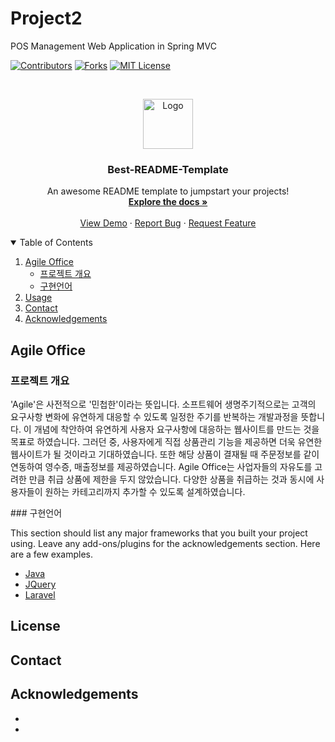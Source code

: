 # Project2
POS Management Web Application in Spring MVC

<!--
*** Thanks for checking out the Best-README-Template. If you have a suggestion
*** that would make this better, please fork the repo and create a pull request
*** or simply open an issue with the tag "enhancement".
*** Thanks again! Now go create something AMAZING! :D
-->



<!-- PROJECT SHIELDS -->
<!--
*** I'm using markdown "reference style" links for readability.
*** Reference links are enclosed in brackets [ ] instead of parentheses ( ).
*** See the bottom of this document for the declaration of the reference variables
*** for contributors-url, forks-url, etc. This is an optional, concise syntax you may use.
*** https://www.markdownguide.org/basic-syntax/#reference-style-links
-->
[![Contributors][contributors-shield]][contributors-url]
[![Forks][forks-shield]][forks-url]
[![MIT License][license-shield]][license-url]



<!-- PROJECT LOGO -->
<br />
<p align="center">
  <a href="https://github.com/othneildrew/Best-README-Template">
    <img src="images/logo.png" alt="Logo" width="80" height="80">
  </a>

  <h3 align="center">Best-README-Template</h3>

  <p align="center">
    An awesome README template to jumpstart your projects!
    <br />
    <a href="https://github.com/othneildrew/Best-README-Template"><strong>Explore the docs »</strong></a>
    <br />
    <br />
    <a href="https://github.com/othneildrew/Best-README-Template">View Demo</a>
    ·
    <a href="https://github.com/othneildrew/Best-README-Template/issues">Report Bug</a>
    ·
    <a href="https://github.com/othneildrew/Best-README-Template/issues">Request Feature</a>
  </p>
</p>



<!-- TABLE OF CONTENTS -->
<details open="open">
  <summary>Table of Contents</summary>
  <ol>
    <li>
      <a href="#Agile Office">Agile Office</a>
      <ul>
        <li><a href="#프로젝트 개요">프로젝트 개요</a></li>
        <li><a href="#구현언어">구현언어</a></li>
      </ul>
    </li>
    <li><a href="#">Usage</a></li>
    <li><a href="#contact">Contact</a></li>
    <li><a href="#acknowledgements">Acknowledgements</a></li>
  </ol>
</details>


<!-- Agile Office -->

## Agile Office


### 프로젝트 개요
<p>
'Agile'은 사전적으로 '민첩한'이라는 뜻입니다. 소프트웨어 생명주기적으로는 고객의 요구사항 변화에 유연하게 대응할 수 있도록
일정한 주기를 반복하는 개발과정을 뜻합니다.
이 개념에 착안하여 유연하게 사용자 요구사항에 대응하는 웹사이트를 만드는 것을 목표로 하였습니다.
그러던 중, 사용자에게 직접 상품관리 기능을 제공하면 더욱 유연한 웹사이트가 될 것이라고 기대하였습니다.
또한 해당 상품이 결재될 때 주문정보를 같이 연동하여 영수증, 매출정보를 제공하였습니다. 
Agile Office는 사업자들의 자유도를 고려한 만큼 취급 상품에 제한을 두지 않았습니다.
다양한 상품을 취급하는 것과 동시에 사용자들이 원하는 카테고리까지 추가할 수 있도록 설계하였습니다.
</p>
### 구현언어

This section should list any major frameworks that you built your project using. Leave any add-ons/plugins for the acknowledgements section. Here are a few examples.
* [Java](https://getbootstrap.com)
* [JQuery](https://jquery.com)
* [Laravel](https://laravel.com)




<!-- USAGE EXAMPLES -->
## 

<!-- ROADMAP -->
## 


<!-- CONTRIBUTING -->
## 




<!-- LICENSE -->
## License


<!-- CONTACT -->
## Contact


<!-- ACKNOWLEDGEMENTS -->
## Acknowledgements
* 
* 





<!-- MARKDOWN LINKS & IMAGES -->
<!-- https://www.markdownguide.org/basic-syntax/#reference-style-links -->
[contributors-shield]: https://img.shields.io/github/contributors/TSYCSM/Project2?style=for-the-badge
[contributors-url]: https://github.com/TSYCSM/Project2/graphs/contributors
[forks-shield]: https://img.shields.io/github/forks/TSYCSM/Project2?style=for-the-badge
[forks-url]:  https://github.com/TSYCSM/Project2/forks
[stars-shield]: https://img.shields.io/github/stars/TSYCSM/Project2?style=for-the-badge
[stars-url]: https://github.com/TSYCSM/Project2/stars
[license-shield]: https://img.shields.io/github/license/TSYCSM/Project2?style=for-the-badge
[license-url]: https://github.com/othneildrew/Best-README-Template/blob/master/LICENSE.txt
[product-screenshot]: images/screenshot.png

